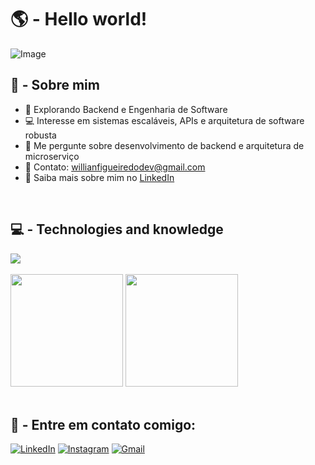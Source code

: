 
<h1>🌎 -  Hello world!</h1>
<p align="center">
  
  ![Image](https://github.com/user-attachments/assets/f1e53d40-f8a9-4ec9-8bbf-6060f692a87d)
  
</p>


<h2 align="left">
  🧠 - Sobre mim
</h2>

- 🚀 Explorando Backend e Engenharia de Software
- 💻 Interesse em sistemas escaláveis, APIs e arquitetura de software robusta
- 🔧 Me pergunte sobre desenvolvimento de backend e arquitetura de microserviço
- 📧 Contato: willianfigueiredodev@gmail.com
- 🔗 Saiba mais sobre mim no [LinkedIn](https://www.linkedin.com/in/willianfigueiredodev/)

<br>

<h2 align="left"> 
  💻 - Technologies and knowledge
</h2>

<div align="left"> 
<img src="https://skillicons.dev/icons?i=cs,java,python,dotnet,mongodb,linux,git,github,figma,vscode" />
</div>

<br>

<div align="left">

<img height="180em" src="https://github-readme-stats.vercel.app/api?username=willianfigueiredodev&show_icons=true&theme=radical"/>

<img height="180em" src="https://github-readme-stats.vercel.app/api/top-langs/?username=willianfigueiredodev&layout=compact&langs_count=7&theme=radical"/>

</div>

<br>

<h2 align="left"> 
  🔗 - Entre em contato comigo:
</h2>

<div align="left"> 

<a href="https://www.linkedin.com/in/willianfigueiredodev/" target="_blank"><img src="https://img.shields.io/badge/-LinkedIn-0A66C2?style=for-the-badge&logo=linkedin&logoColor=white" alt="LinkedIn"></a>
<a href="https://www.instagram.com/willianfigueiredodev/" target="_blank"><img src="https://img.shields.io/badge/-Instagram-E4405F?style=for-the-badge&logo=instagram&logoColor=white" alt="Instagram"></a>
<a href="mailto:willianfigueiredodev@gmail.com" target="_blank"><img src="https://img.shields.io/badge/-Gmail-D14836?style=for-the-badge&logo=gmail&logoColor=white" alt="Gmail"></a>

</div>
